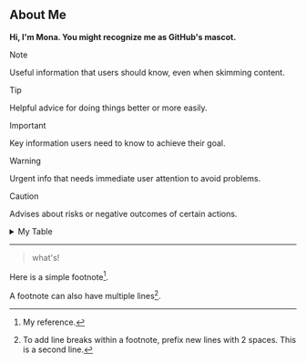 ## About Me

<!-- TO DO: add more details about me later -->

**Hi, I'm Mona. You might recognize me as GitHub's mascot.**

> [!NOTE]
> Useful information that users should know, even when skimming content.

> [!TIP]
> Helpful advice for doing things better or more easily.

> [!IMPORTANT]
> Key information users need to know to achieve their goal.

> [!WARNING]
> Urgent info that needs immediate user attention to avoid problems.

> [!CAUTION]
> Advises about risks or negative outcomes of certain actions.



<details>
  
<summary> My Table  </summary>

| Rank | Languages |
|-----:|-----------|
|     1| JavaScript|
|     2| Python    |
|     3| SQL       |


</details>

---
> what's!

Here is a simple footnote[^1].

A footnote can also have multiple lines[^2].

[^1]: My reference.
[^2]: To add line breaks within a footnote, prefix new lines with 2 spaces.
  This is a second line.
